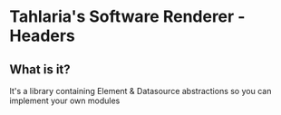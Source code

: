 # Tahlaria's Software Renderer - Headers
## What is it?
It's a library containing Element & Datasource abstractions so you can implement your own modules
